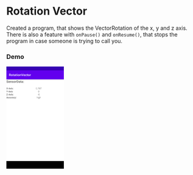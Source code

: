 # Rotation Vector

Created a program, that shows the VectorRotation of the x, y and z axis.
There is also a feature with `onPause()` and `onResume()`, that stops the program in case someone is trying to call you.

### Demo
<img src="Screenshot_1631175903.png" width="30%" height="30%">
